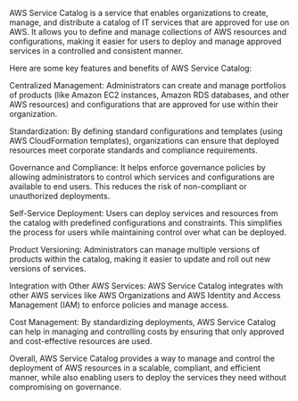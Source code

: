 AWS Service Catalog is a service that enables organizations to create, manage, and distribute a catalog of IT services that are approved for use on AWS. It allows you to define and manage collections of AWS resources and configurations, making it easier for users to deploy and manage approved services in a controlled and consistent manner.

Here are some key features and benefits of AWS Service Catalog:

Centralized Management: Administrators can create and manage portfolios of products (like Amazon EC2 instances, Amazon RDS databases, and other AWS resources) and configurations that are approved for use within their organization.

Standardization: By defining standard configurations and templates (using AWS CloudFormation templates), organizations can ensure that deployed resources meet corporate standards and compliance requirements.

Governance and Compliance: It helps enforce governance policies by allowing administrators to control which services and configurations are available to end users. This reduces the risk of non-compliant or unauthorized deployments.

Self-Service Deployment: Users can deploy services and resources from the catalog with predefined configurations and constraints. This simplifies the process for users while maintaining control over what can be deployed.

Product Versioning: Administrators can manage multiple versions of products within the catalog, making it easier to update and roll out new versions of services.

Integration with Other AWS Services: AWS Service Catalog integrates with other AWS services like AWS Organizations and AWS Identity and Access Management (IAM) to enforce policies and manage access.

Cost Management: By standardizing deployments, AWS Service Catalog can help in managing and controlling costs by ensuring that only approved and cost-effective resources are used.

Overall, AWS Service Catalog provides a way to manage and control the deployment of AWS resources in a scalable, compliant, and efficient manner, while also enabling users to deploy the services they need without compromising on governance.